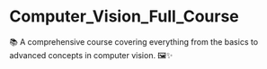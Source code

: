 # Computer_Vision_Full_Course
📚 A comprehensive course covering everything from the basics to advanced concepts in computer vision. 🖼️✨
